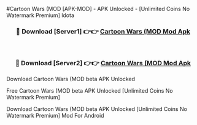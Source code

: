 #Cartoon Wars (MOD [APK-MOD] - APK Unlocked - [Unlimited Coins No Watermark Premium] ldota



<div align="center">

<h3>🔴 Download [Server1] 👉👉 <a href="https://momento.my/?title=Cartoon_Wars_(MOD">Cartoon Wars (MOD Mod Apk</a></h3><br>

<h3>🔴 Download [Server2] 👉👉 <a href="https://momento.my/?title=Cartoon_Wars_(MOD">Cartoon Wars (MOD Mod Apk</a></h3>
</div>



Download Cartoon Wars (MOD beta APK Unlocked

Free Cartoon Wars (MOD beta APK Unlocked [Unlimited Coins No Watermark Premium]

Download Cartoon Wars (MOD beta APK Unlocked [Unlimited Coins No Watermark Premium] Mod For Android
